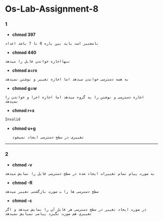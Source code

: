 # Os-Lab-Assignment-8

### 1
- **chmod 397**

 ```shell
نامعتبر است باید بین بازه 0 تا 7 باشد اعداد 
```
- **chmod 440**
 ```shell
 تنهااجازه خواندن فایل را میدهد  
 ```
- **chmod a=rx**
 ```shell
به همه دسترسی خواندن میدهد اما اجازه تغییر و نوشتن نمیدهد
```
- **chmod g=w**
 ```shell
 اجازه دسترسی و نوشتن را به گروه میدهد اما اجازه اجرا و خواندن را نمیدهد
  ```
  - **chmod r+x**
   ```shell
   Invalid
   ```
   
   - **chmod u+g**
     ```shell
     تغییری در سطح دسترسی ایجاد نمیشود 
     ```
    
___________________________________________________________________________________________________________________________________________________________________________
 
### 2
- **chmod -v**
```shell
به صورت پیام تمام تغییرات ایجاد شده در سطح دسترسی فایل را نمایش میدهد
```
- **chmod -R**
```shell
سطح دسترسی ها را ب صورت بازگشتی تغییر میدهد
```
- **chmod -c**
 ```shell
در صورت ایجاد تغییر در سطح دسترسی هر فایل آن را نمایش میدهد و اگر تغییری هم صورت نگیرد پیامی نمیایش نمیدهد
```

